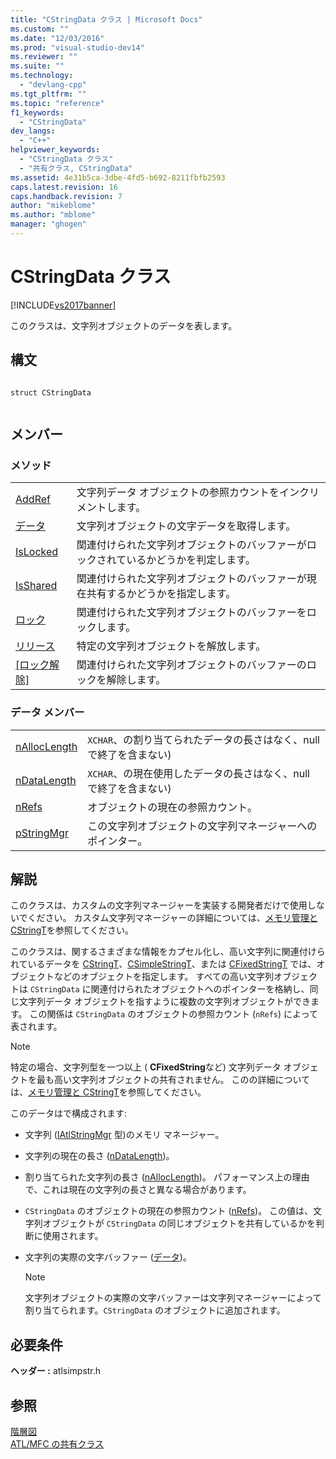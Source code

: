 ```yaml
---
title: "CStringData クラス | Microsoft Docs"
ms.custom: ""
ms.date: "12/03/2016"
ms.prod: "visual-studio-dev14"
ms.reviewer: ""
ms.suite: ""
ms.technology: 
  - "devlang-cpp"
ms.tgt_pltfrm: ""
ms.topic: "reference"
f1_keywords: 
  - "CStringData"
dev_langs: 
  - "C++"
helpviewer_keywords: 
  - "CStringData クラス"
  - "共有クラス, CStringData"
ms.assetid: 4e31b5ca-3dbe-4fd5-b692-8211fbfb2593
caps.latest.revision: 16
caps.handback.revision: 7
author: "mikeblome"
ms.author: "mblome"
manager: "ghogen"
---
```

# CStringData クラス
[!INCLUDE[vs2017banner](../../assembler/inline/includes/vs2017banner.md)]

このクラスは、文字列オブジェクトのデータを表します。  
  
## 構文  
  
```  
  
struct CStringData  
  
```  
  
## メンバー  
  
### メソッド  
  
|||  
|-|-|  
|[AddRef](../Topic/CStringData::AddRef.md)|文字列データ オブジェクトの参照カウントをインクリメントします。|  
|[データ](../Topic/CStringData::data.md)|文字列オブジェクトの文字データを取得します。|  
|[IsLocked](../Topic/CStringData::IsLocked.md)|関連付けられた文字列オブジェクトのバッファーがロックされているかどうかを判定します。|  
|[IsShared](../Topic/CStringData::IsShared.md)|関連付けられた文字列オブジェクトのバッファーが現在共有するかどうかを指定します。|  
|[ロック](../Topic/CStringData::Lock.md)|関連付けられた文字列オブジェクトのバッファーをロックします。|  
|[リリース](../Topic/CStringData::Release.md)|特定の文字列オブジェクトを解放します。|  
|[&#91;ロック解除&#93;](../Topic/CStringData::Unlock.md)|関連付けられた文字列オブジェクトのバッファーのロックを解除します。|  
  
### データ メンバー  
  
|||  
|-|-|  
|[nAllocLength](../Topic/CStringData::nAllocLength.md)|`XCHAR`、の割り当てられたデータの長さはなく、null で終了を含まない\)|  
|[nDataLength](../Topic/CStringData::nDataLength.md)|`XCHAR`、の現在使用したデータの長さはなく、null で終了を含まない\)|  
|[nRefs](../Topic/CStringData::nRefs.md)|オブジェクトの現在の参照カウント。|  
|[pStringMgr](../Topic/CStringData::pStringMgr.md)|この文字列オブジェクトの文字列マネージャーへのポインター。|  
  
## 解説  
 このクラスは、カスタムの文字列マネージャーを実装する開発者だけで使用しないでください。  カスタム文字列マネージャーの詳細については、[メモリ管理と CStringT](../../atl-mfc-shared/memory-management-with-cstringt.md)を参照してください。  
  
 このクラスは、関するさまざまな情報をカプセル化し、高い文字列に関連付けられているデータを [CStringT](../../atl-mfc-shared/reference/cstringt-class.md)、[CSimpleStringT](../../atl-mfc-shared/reference/csimplestringt-class.md)、または [CFixedStringT](../../atl-mfc-shared/reference/cfixedstringt-class.md) では、オブジェクトなどのオブジェクトを指定します。  すべての高い文字列オブジェクトは `CStringData` に関連付けられたオブジェクトへのポインターを格納し、同じ文字列データ オブジェクトを指すように複数の文字列オブジェクトができます。  この関係は `CStringData` のオブジェクトの参照カウント \(`nRefs`\) によって表されます。  
  
> [!NOTE]
>  特定の場合、文字列型を一つ以上 \( **CFixedString**など\) 文字列データ オブジェクトを最も高い文字列オブジェクトの共有されません。  このの詳細については、[メモリ管理と CStringT](../../atl-mfc-shared/memory-management-with-cstringt.md)を参照してください。  
  
 このデータはで構成されます:  
  
-   文字列 \([IAtlStringMgr](../Topic/IAtlStringMgr%20Class.md) 型\)のメモリ マネージャー。  
  
-   文字列の現在の長さ \([nDataLength](../Topic/CStringData::nDataLength.md)\)。  
  
-   割り当てられた文字列の長さ \([nAllocLength](../Topic/CStringData::nAllocLength.md)\)。  パフォーマンス上の理由で、これは現在の文字列の長さと異なる場合があります。  
  
-   `CStringData` のオブジェクトの現在の参照カウント \([nRefs](../Topic/CStringData::nRefs.md)\)。  この値は、文字列オブジェクトが `CStringData` の同じオブジェクトを共有しているかを判断に使用されます。  
  
-   文字列の実際の文字バッファー \([データ](../Topic/CStringData::data.md)\)。  
  
    > [!NOTE]
    >  文字列オブジェクトの実際の文字バッファーは文字列マネージャーによって割り当てられます。`CStringData` のオブジェクトに追加されます。  
  
## 必要条件  
 **ヘッダー :** atlsimpstr.h  
  
## 参照  
 [階層図](../../mfc/hierarchy-chart.md)   
 [ATL\/MFC の共有クラス](../../atl-mfc-shared/atl-mfc-shared-classes.md)
